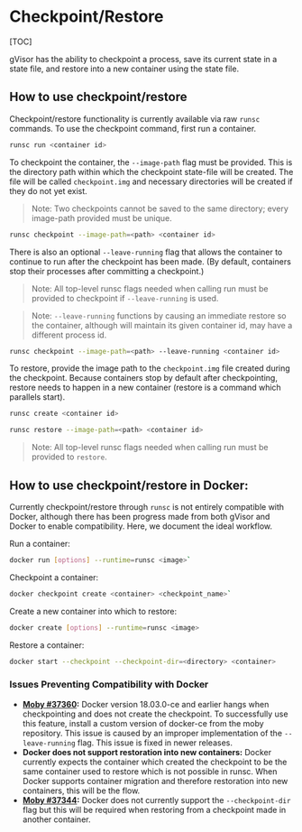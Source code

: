 # Checkpoint/Restore

[TOC]

gVisor has the ability to checkpoint a process, save its current state in a
state file, and restore into a new container using the state file.

## How to use checkpoint/restore

Checkpoint/restore functionality is currently available via raw `runsc`
commands. To use the checkpoint command, first run a container.

```bash
runsc run <container id>
```

To checkpoint the container, the `--image-path` flag must be provided. This is
the directory path within which the checkpoint state-file will be created. The
file will be called `checkpoint.img` and necessary directories will be created
if they do not yet exist.

> Note: Two checkpoints cannot be saved to the same directory; every image-path
> provided must be unique.

```bash
runsc checkpoint --image-path=<path> <container id>
```

There is also an optional `--leave-running` flag that allows the container to
continue to run after the checkpoint has been made. (By default, containers stop
their processes after committing a checkpoint.)

> Note: All top-level runsc flags needed when calling run must be provided to
> checkpoint if `--leave-running` is used.

> Note: `--leave-running` functions by causing an immediate restore so the
> container, although will maintain its given container id, may have a different
> process id.

```bash
runsc checkpoint --image-path=<path> --leave-running <container id>
```

To restore, provide the image path to the `checkpoint.img` file created during
the checkpoint. Because containers stop by default after checkpointing, restore
needs to happen in a new container (restore is a command which parallels start).

```bash
runsc create <container id>

runsc restore --image-path=<path> <container id>
```

> Note: All top-level runsc flags needed when calling run must be provided to
> `restore`.

## How to use checkpoint/restore in Docker:

Currently checkpoint/restore through `runsc` is not entirely compatible with
Docker, although there has been progress made from both gVisor and Docker to
enable compatibility. Here, we document the ideal workflow.

Run a container:

```bash
docker run [options] --runtime=runsc <image>`
```

Checkpoint a container:

```bash
docker checkpoint create <container> <checkpoint_name>`
```

Create a new container into which to restore:

```bash
docker create [options] --runtime=runsc <image>
```

Restore a container:

```bash
docker start --checkpoint --checkpoint-dir=<directory> <container>
```

### Issues Preventing Compatibility with Docker

-   **[Moby #37360][leave-running]:** Docker version 18.03.0-ce and earlier
    hangs when checkpointing and does not create the checkpoint. To successfully
    use this feature, install a custom version of docker-ce from the moby
    repository. This issue is caused by an improper implementation of the
    `--leave-running` flag. This issue is fixed in newer releases.
-   **Docker does not support restoration into new containers:** Docker
    currently expects the container which created the checkpoint to be the same
    container used to restore which is not possible in runsc. When Docker
    supports container migration and therefore restoration into new containers,
    this will be the flow.
-   **[Moby #37344][checkpoint-dir]:** Docker does not currently support the
    `--checkpoint-dir` flag but this will be required when restoring from a
    checkpoint made in another container.

[leave-running]: https://github.com/moby/moby/pull/37360
[checkpoint-dir]: https://github.com/moby/moby/issues/37344

